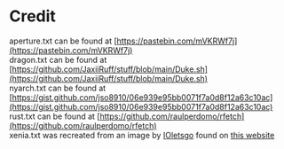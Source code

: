 # Credit
aperture.txt can be found at [https://pastebin.com/mVKRWf7j](https://pastebin.com/mVKRWf7j)  
dragon.txt can be found at [https://github.com/JaxiiRuff/stuff/blob/main/Duke.sh](https://github.com/JaxiiRuff/stuff/blob/main/Duke.sh)  
nyarch.txt can be found at [https://gist.github.com/jso8910/06e939e95bb0071f7a0d8f12a63c10ac](https://gist.github.com/jso8910/06e939e95bb0071f7a0d8f12a63c10ac)  
rust.txt can be found at [https://github.com/raulperdomo/rfetch](https://github.com/raulperdomo/rfetch)  
xenia.txt was recreated from an image by [IOletsgo](https://wetdry.world/@ioletsgo) found on [this website](http://xenia-linux-site.glitch.me/)  
